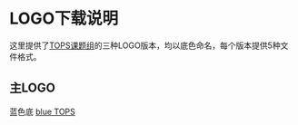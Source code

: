 # LOGO下载说明
这里提供了[TOPS课题组](tops.tongji.edu.cn)的三种LOGO版本，均以底色命名，每个版本提供5种文件格式。

## 主LOGO
蓝色底
[blue TOPS](https://github.com/getAbchin/TOPS/blob/master/logos/blue%20TOPS/blue%20TOPS.svg)
